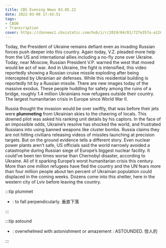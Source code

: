 ```yaml
---
title: CBS Evening News 03.05.22
date: 2022-03-06 17:43:51
tags:
- CBSN
- Transcription
cover: https://cbsnews1.cbsistatic.com/hub/i/r/2019/04/01/727e357a-a126-4138-a2c5-4d3222669d57/thumbnail/640x360/3ff2761028dc5c65cc4f07acd54bcd5c/cbsn2-logo-1920x1080.jpg
---
```

Today, the President of Ukraine remains defiant even as invading Russian forces push deeper into this country. Again today, V.Z. pleaded more help from the US and international allies including a no-fly zone over Ukraine. Today, near Moscow, Russian President V.P. warned the west that moved would be act of war. And in Ukraine, the fight is intensified, this video reportedly showing a Russian cruise missile exploding after being intercepted by Ukrainian air defenses. While this residential building is reportedly hit by a Russian missile. There are new images today of the massive exodus. These people huddling for safety among the ruins of a bridge, roughly 1.4 million Ukrainians now refugees outside their country. The largest humanitarian crisis in Europe since World War II.

Russia thought the invasion would be over swiftly, that was before their jets were **plummeting** from Ukrainian skies to the cheering of locals. This downed pilot was asked his ranking unit details by his captors. In the face of an impossible odds, Ukraine’s resolve has shocked the world, and frustrated Russians into using banned weapons like cluster bombs. Russia claims they are not hitting civilians releasing videos of missiles launching at precision targets. But on the ground evidence tells a different story. Even nuclear power plants aren’t safe, US officials said the world narrowly avoided a catastrophe during Russian siege of Europe’s biggest nuclear facility. It could’ve been ten times worse than Chernobyl disaster, according to Ukraine. All of it sparking Europe’s worst humanitarian crisis this century. More than one million refugees have fled the country and the UN fears more than four million people about ten percent of Ukrainian population could displaced in the coming weeks. Dozens come into this shelter, here in the western city of Lviv before leaving the country.

:::tip plummet

- : to fall perpendicularly. 垂直下落

:::

:::tip astound

- : overwhelmed with astonishment or amazement : ASTOUNDED. 惊人的

:::
